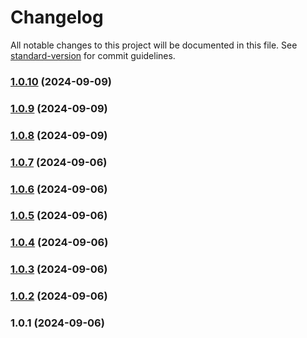 # Changelog

All notable changes to this project will be documented in this file. See [standard-version](https://github.com/conventional-changelog/standard-version) for commit guidelines.

### [1.0.10](https://github.com/asmartbear/status/compare/v1.0.9...v1.0.10) (2024-09-09)



### [1.0.9](https://github.com/asmartbear/status/compare/v1.0.8...v1.0.9) (2024-09-09)



### [1.0.8](https://github.com/asmartbear/status/compare/v1.0.7...v1.0.8) (2024-09-09)



### [1.0.7](https://github.com/asmartbear/status/compare/v1.0.6...v1.0.7) (2024-09-06)



### [1.0.6](https://github.com/asmartbear/status/compare/v1.0.5...v1.0.6) (2024-09-06)



### [1.0.5](https://github.com/asmartbear/status/compare/v1.0.4...v1.0.5) (2024-09-06)



### [1.0.4](https://github.com/asmartbear/status/compare/v1.0.3...v1.0.4) (2024-09-06)



### [1.0.3](https://github.com/asmartbear/status/compare/v1.0.2...v1.0.3) (2024-09-06)



### [1.0.2](https://github.com/asmartbear/status/compare/v1.0.1...v1.0.2) (2024-09-06)



### 1.0.1 (2024-09-06)
